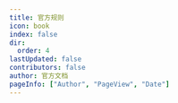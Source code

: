```yaml
---
title: 官方规则
icon: book
index: false
dir:
  order: 4
lastUpdated: false
contributors: false
author: 官方文档
pageInfo: ["Author", "PageView", "Date"]
---
```


<Catalog></Catalog>
